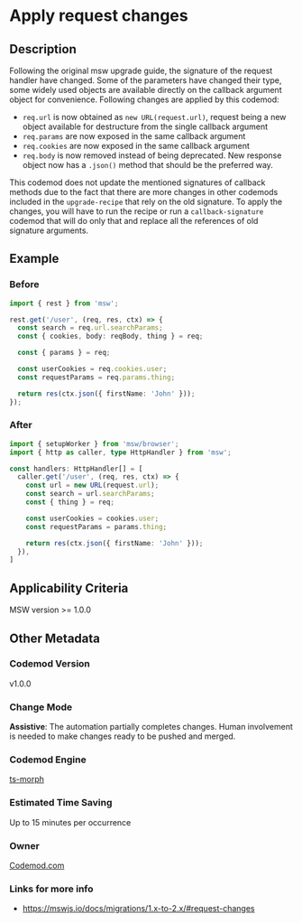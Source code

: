 # Apply request changes

## Description

Following the original msw upgrade guide, the signature of the request handler have changed. Some of the parameters have changed their type, some widely used objects are available directly on the callback argument object for convenience. Following changes are applied by this codemod:

-   `req.url` is now obtained as `new URL(request.url)`, request being a new object available for destructure from the single callback argument
-   `req.params` are now exposed in the same callback argument
-   `req.cookies` are now exposed in the same callback argument
-   `req.body` is now removed instead of being deprecated. New response object now has a `.json()` method that should be the preferred way.

This codemod does not update the mentioned signatures of callback methods due to the fact that there are more changes in other codemods included in the `upgrade-recipe` that rely on the old signature. To apply the changes, you will have to run the recipe or run a `callback-signature` codemod that will do only that and replace all the references of old signature arguments.

## Example

### Before

```ts
import { rest } from 'msw';

rest.get('/user', (req, res, ctx) => {
  const search = req.url.searchParams;
  const { cookies, body: reqBody, thing } = req;

  const { params } = req;

  const userCookies = req.cookies.user;
  const requestParams = req.params.thing;

  return res(ctx.json({ firstName: 'John' }));
});
```

### After

```ts
import { setupWorker } from 'msw/browser';
import { http as caller, type HttpHandler } from 'msw';

const handlers: HttpHandler[] = [
  caller.get('/user', (req, res, ctx) => {
    const url = new URL(request.url);
    const search = url.searchParams;
    const { thing } = req;

    const userCookies = cookies.user;
    const requestParams = params.thing;

    return res(ctx.json({ firstName: 'John' }));
  }),
]
```

## Applicability Criteria

MSW version >= 1.0.0

## Other Metadata

### Codemod Version

v1.0.0

### Change Mode

**Assistive**: The automation partially completes changes. Human involvement is needed to make changes ready to be pushed and merged.

### **Codemod Engine**

[ts-morph](https://github.com/dsherret/ts-morph)

### Estimated Time Saving

Up to 15 minutes per occurrence

### Owner

[Codemod.com](https://github.com/codemod-com)

### Links for more info

-   https://mswjs.io/docs/migrations/1.x-to-2.x/#request-changes
